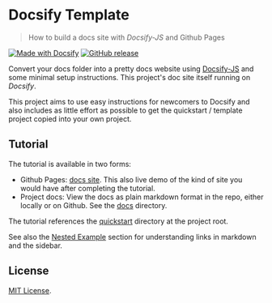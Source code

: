 # Docsify Template
> How to build a docs site with _Docsify-JS_ and Github Pages

[![Made with Docsify](https://img.shields.io/badge/Made%20with-Docsify-1f425f.svg)](https://docsify.js.org/)
[![GitHub release](https://img.shields.io/github/tag/MichaelCurrin/docsify-template.svg)](https://GitHub.com/MichaelCurrin/docsify-template/tags/)

Convert your docs folder into a pretty docs website using [Docsify-JS](https://docsify.js.org/) and some minimal setup instructions. This project's doc site itself running on _Docsify_.

This project aims to use easy instructions for newcomers to Docsify and also includes as little effort as possible to get the quickstart / template project copied into your own project.

## Tutorial

The tutorial is available in two forms:

- Github Pages: [docs site](https://michaelcurrin.github.io/docsify-template/#/). This also live demo of the kind of site you would have after completing the tutorial.
- Project docs: View the docs as plain markdown format in the repo, either locally or on Github. See the [docs](/docs) directory.

The tutorial references the [quickstart](/quickstart) directory at the project root.

See also the [Nested Example](/nested_example/README.md) section for understanding links in markdown and the sidebar.

## License

[MIT License](/LICENSE).
